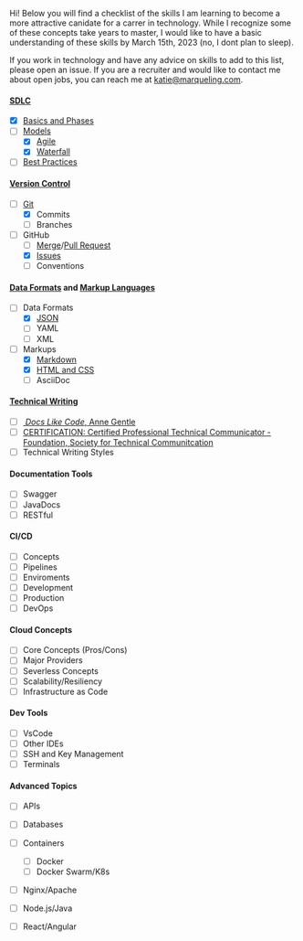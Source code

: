 Hi! Below you will find a checklist of the skills I am learning to become a more attractive canidate for a carrer in technology. While I recognize some of these concepts take years to master, I would like to have a basic understanding of these skills by March 15th, 2023 (no, I dont plan to sleep).

If you work in technology and have any advice on skills to add to this list, please open an issue. If you are a recruiter and would like to contact me about open jobs, you can reach me at katie@marqueling.com.

#### [SDLC](https://github.com/katiemarqueling/Career/tree/main/UpskillLearning/SDLC)
- [X] [Basics and Phases](https://github.com/katiemarqueling/Career/blob/main/UpskillLearning/SDLC/SDLC.txt)
- [ ] [Models](https://github.com/katiemarqueling/Career/blob/main/UpskillLearning/SDLC/Models.txt)
    - [X] [Agile](https://github.com/katiemarqueling/Career/blob/main/UpskillLearning/SDLC/Agile.txt)
    - [X] [Waterfall](https://github.com/katiemarqueling/Career/blob/main/UpskillLearning/SDLC/Waterfall.txt)
- [ ] [Best Practices](https://github.com/katiemarqueling/Career/blob/main/UpskillLearning/SDLC/BestPractices.txt)
#### [Version Control](https://github.com/katiemarqueling/Career/tree/main/UpskillLearning/VersionControl)
- [ ] [Git](https://github.com/katiemarqueling/Career/blob/main/UpskillLearning/VersionControl/Git.txt)
    - [X] Commits
    - [ ] Branches
- [ ] GitHub
    - [ ] [Merge](https://github.com/katiemarqueling/Career/blob/main/UpskillLearning/VersionControl/MergeRequest.txt)/[Pull Request](https://github.com/the-germanator/learn-git)
    - [X] [Issues](https://github.com/katiemarqueling/Career/blob/main/UpskillLearning/VersionControl/Issues.txt)
    - [ ] Conventions
#### [Data Formats](https://github.com/katiemarqueling/Career/tree/main/UpskillLearning/DataFormats) and [Markup Languages](https://github.com/katiemarqueling/Career/tree/main/UpskillLearning/MarkupLanguages)
- [ ] Data Formats
    - [X] [JSON](https://github.com/katiemarqueling/Career/blob/main/UpskillLearning/DataFormats/Json.json)
    - [ ] YAML
    - [ ] XML
- [ ] Markups
    - [X] [Markdown](https://github.com/katiemarqueling/Career/blob/main/UpskillLearning/MarkupLanguages/Markdown.md)
    - [X] [HTML and CSS](https://github.com/katiemarqueling/Career/blob/main/UpskillLearning/MarkupLanguages/LifeofTendy.html)
    - [ ] AsciiDoc
#### [Technical Writing](https://github.com/katiemarqueling/Career/tree/main/UpskillLearning/TechnicalWriting)
- [ ] [<i> Docs Like Code</i>, Anne Gentle](https://github.com/katiemarqueling/Career/blob/main/UpskillLearning/TechnicalWriting/DocsLikeCode.txt)
- [ ] [CERTIFICATION: Certified Professional Technical Communicator - Foundation, Society for Technical Communitcation](https://github.com/katiemarqueling/Career/blob/main/UpskillLearning/TechnicalWriting/Certification.txt)
- [ ] Technical Writing Styles
#### Documentation Tools
- [ ] Swagger
- [ ] JavaDocs
- [ ] RESTful
#### CI/CD
- [ ] Concepts
- [ ] Pipelines
- [ ] Enviroments 
- [ ] Development
- [ ] Production
- [ ] DevOps
#### Cloud Concepts
- [ ] Core Concepts (Pros/Cons)
- [ ] Major Providers
- [ ] Severless Concepts
- [ ] Scalability/Resiliency
- [ ] Infrastructure as Code
#### Dev Tools
- [ ] VsCode
- [ ] Other IDEs
- [ ] SSH and Key Management
- [ ] Terminals
#### Advanced Topics
- [ ] APIs
- [ ] Databases
- [ ] Containers
    - [ ] Docker
    - [ ] Docker Swarm/K8s
- [ ] Nginx/Apache
- [ ] Node.js/Java
- [ ] React/Angular







